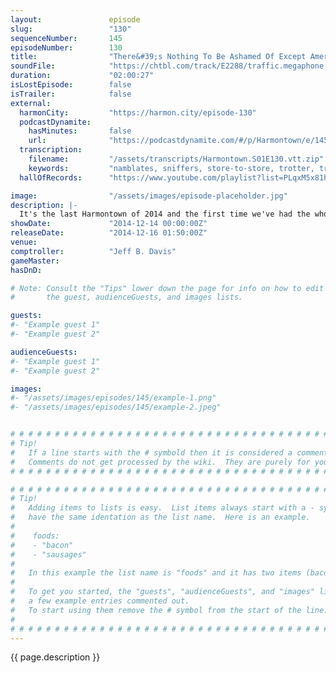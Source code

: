```yaml
---
layout:               episode
slug:                 "130"
sequenceNumber:       145
episodeNumber:        130
title:                "There&#39;s Nothing To Be Ashamed Of Except America"
soundFile:            "https://chtbl.com/track/E2288/traffic.megaphone.fm/STA3118086938.mp3?updated=1560295601"
duration:             "02:00:27"
isLostEpisode:        false
isTrailer:            false
external:
  harmonCity:         "https://harmon.city/episode-130"
  podcastDynamite:
    hasMinutes:       false
    url:              "https://podcastdynamite.com/#/p/Harmontown/e/145/130"
  transcription:
    filename:         "/assets/transcripts/Harmontown.S01E130.vtt.zip"
    keywords:         "namblates, sniffers, store-to-store, trotter, trawlers, botanical, barkley, sniffer, centipedes, bog, sniff, sniffing, dunham, sarcoidosis, lena, shelves, dickies, unbutton, scoota, muffin, gardens, lymph, grocery, cosby's, hater"
  hallOfRecords:      "https://www.youtube.com/playlist?list=PLqxM5x81hNOZE-TgUHFs5LpHz4GOJnW5t"

image:                "/assets/images/episode-placeholder.jpg"
description: |-
  It's the last Harmontown of 2014 and the first time we've had the whole gang together in a while. Dan Harmon, Jeff Davis, Kumail Nanjiani, Erin McGathy, Spencer Crittenden and guest John Roy talk sniffers.
showDate:             "2014-12-14 00:00:00Z"
releaseDate:          "2014-12-16 01:50:00Z"
venue:                
comptroller:          "Jeff B. Davis"
gameMaster:           
hasDnD:               

# Note: Consult the "Tips" lower down the page for info on how to edit
#       the guest, audienceGuests, and images lists.

guests:
#- "Example guest 1"
#- "Example guest 2"

audienceGuests:
#- "Example guest 1"
#- "Example guest 2"

images:
#- "/assets/images/episodes/145/example-1.png"
#- "/assets/images/episodes/145/example-2.jpeg"


# # # # # # # # # # # # # # # # # # # # # # # # # # # # # # # # # # # # # # # # # # # # #
# Tip!
#   If a line starts with the # symbold then it is considered a comment.
#   Comments do not get processed by the wiki.  They are purely for your information.
# # # # # # # # # # # # # # # # # # # # # # # # # # # # # # # # # # # # # # # # # # # # #

# # # # # # # # # # # # # # # # # # # # # # # # # # # # # # # # # # # # # # # # # # # # #
# Tip!
#   Adding items to lists is easy.  List items always start with a - symbol and have
#   have the same identation as the list name.  Here is an example.
#
#    foods:
#    - "bacon"
#    - "sausages"
#
#   In this example the list name is "foods" and it has two items (bacon, and sausages).
#
#   To get you started, the "guests", "audienceGuests", and "images" lists below have
#   a few example entries commented out.
#   To start using them remove the # symbol from the start of the line.
#
# # # # # # # # # # # # # # # # # # # # # # # # # # # # # # # # # # # # # # # # # # # # #
---
```


<!-- The episode description will be rendered here -->
{{ page.description }}

<!-- Add your content BELOW here -->
<!-- vvvvvvvvvvvvvvvvvvvvvvvvvvv -->




<!-- ^^^^^^^^^^^^^^^^^^^^^^^^^^^ -->
<!-- Add your content ABOVE here -->

<!-- The episode gallery will be rendered here -->